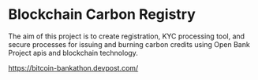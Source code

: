 # Blockchain Carbon Registry

The aim of this project is to create registration, KYC processing tool, and secure processes for issuing and burning carbon credits using Open Bank Project apis and blockchain technology. 

https://bitcoin-bankathon.devpost.com/

